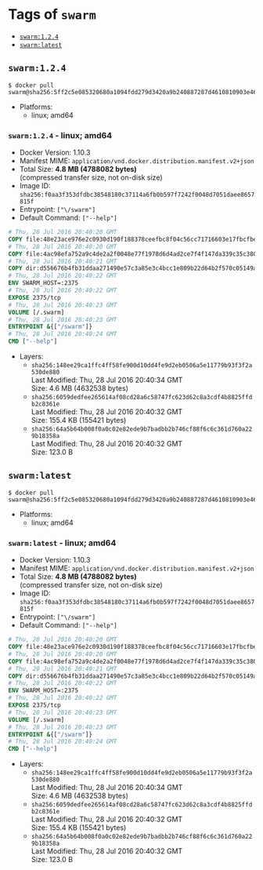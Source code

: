 <!-- THIS FILE IS GENERATED VIA '.template-helpers/generate-tag-details.pl' -->

# Tags of `swarm`

-	[`swarm:1.2.4`](#swarm124)
-	[`swarm:latest`](#swarmlatest)

## `swarm:1.2.4`

```console
$ docker pull swarm@sha256:5ff2c5e085320680a1094fdd279d3420a9b240887287d4610810903e46a3ee50
```

-	Platforms:
	-	linux; amd64

### `swarm:1.2.4` - linux; amd64

-	Docker Version: 1.10.3
-	Manifest MIME: `application/vnd.docker.distribution.manifest.v2+json`
-	Total Size: **4.8 MB (4788082 bytes)**  
	(compressed transfer size, not on-disk size)
-	Image ID: `sha256:f0aa3f353dfdbc38548180c37114a6fb0b597f7242f0048d7051daee8657815f`
-	Entrypoint: `["\/swarm"]`
-	Default Command: `["--help"]`

```dockerfile
# Thu, 28 Jul 2016 20:40:20 GMT
COPY file:48e23ace976e2c0930d190f188378ceefbc8f04c56cc71716603e17fbcfbe23d in /swarm
# Thu, 28 Jul 2016 20:40:20 GMT
COPY file:4ac98efa752a9c4de2a2f0048e77f1978d6d4ad2ce7f4f147da339c35c380e81 in /etc/ssl/certs/ca-certificates.crt
# Thu, 28 Jul 2016 20:40:21 GMT
COPY dir:d556676b4fb31ddaa271490e57c3a85e3c4bcc1e809b22d64b2f570c05149a22 in /tmp
# Thu, 28 Jul 2016 20:40:22 GMT
ENV SWARM_HOST=:2375
# Thu, 28 Jul 2016 20:40:22 GMT
EXPOSE 2375/tcp
# Thu, 28 Jul 2016 20:40:23 GMT
VOLUME [/.swarm]
# Thu, 28 Jul 2016 20:40:23 GMT
ENTRYPOINT &{["/swarm"]}
# Thu, 28 Jul 2016 20:40:24 GMT
CMD ["--help"]
```

-	Layers:
	-	`sha256:148ee29ca1ffc4ff58fe900d10dd4fe9d2eb0506a5e11779b93f3f2a530de880`  
		Last Modified: Thu, 28 Jul 2016 20:40:34 GMT  
		Size: 4.6 MB (4632538 bytes)
	-	`sha256:6059dedfee265614af08cd28a6c58747fc623d62c8a3cdf4b8825ffdb2c8361e`  
		Last Modified: Thu, 28 Jul 2016 20:40:32 GMT  
		Size: 155.4 KB (155421 bytes)
	-	`sha256:64a5b64b008f0a0c02e82ede9b7badbb2b746cf88f6c6c361d760a229b18358a`  
		Last Modified: Thu, 28 Jul 2016 20:40:32 GMT  
		Size: 123.0 B

## `swarm:latest`

```console
$ docker pull swarm@sha256:5ff2c5e085320680a1094fdd279d3420a9b240887287d4610810903e46a3ee50
```

-	Platforms:
	-	linux; amd64

### `swarm:latest` - linux; amd64

-	Docker Version: 1.10.3
-	Manifest MIME: `application/vnd.docker.distribution.manifest.v2+json`
-	Total Size: **4.8 MB (4788082 bytes)**  
	(compressed transfer size, not on-disk size)
-	Image ID: `sha256:f0aa3f353dfdbc38548180c37114a6fb0b597f7242f0048d7051daee8657815f`
-	Entrypoint: `["\/swarm"]`
-	Default Command: `["--help"]`

```dockerfile
# Thu, 28 Jul 2016 20:40:20 GMT
COPY file:48e23ace976e2c0930d190f188378ceefbc8f04c56cc71716603e17fbcfbe23d in /swarm
# Thu, 28 Jul 2016 20:40:20 GMT
COPY file:4ac98efa752a9c4de2a2f0048e77f1978d6d4ad2ce7f4f147da339c35c380e81 in /etc/ssl/certs/ca-certificates.crt
# Thu, 28 Jul 2016 20:40:21 GMT
COPY dir:d556676b4fb31ddaa271490e57c3a85e3c4bcc1e809b22d64b2f570c05149a22 in /tmp
# Thu, 28 Jul 2016 20:40:22 GMT
ENV SWARM_HOST=:2375
# Thu, 28 Jul 2016 20:40:22 GMT
EXPOSE 2375/tcp
# Thu, 28 Jul 2016 20:40:23 GMT
VOLUME [/.swarm]
# Thu, 28 Jul 2016 20:40:23 GMT
ENTRYPOINT &{["/swarm"]}
# Thu, 28 Jul 2016 20:40:24 GMT
CMD ["--help"]
```

-	Layers:
	-	`sha256:148ee29ca1ffc4ff58fe900d10dd4fe9d2eb0506a5e11779b93f3f2a530de880`  
		Last Modified: Thu, 28 Jul 2016 20:40:34 GMT  
		Size: 4.6 MB (4632538 bytes)
	-	`sha256:6059dedfee265614af08cd28a6c58747fc623d62c8a3cdf4b8825ffdb2c8361e`  
		Last Modified: Thu, 28 Jul 2016 20:40:32 GMT  
		Size: 155.4 KB (155421 bytes)
	-	`sha256:64a5b64b008f0a0c02e82ede9b7badbb2b746cf88f6c6c361d760a229b18358a`  
		Last Modified: Thu, 28 Jul 2016 20:40:32 GMT  
		Size: 123.0 B
